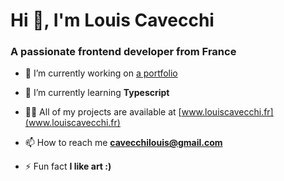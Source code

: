 <h1>Hi 👋, I'm Louis Cavecchi</h1>
<h3>A passionate frontend developer from France</h3>

- 🔭 I’m currently working on [a portfolio](www.linablidi.fr)

- 🌱 I’m currently learning **Typescript**

- 👨‍💻 All of my projects are available at [www.louiscavecchi.fr](www.louiscavecchi.fr)

- 📫 How to reach me **cavecchilouis@gmail.com**

- ⚡ Fun fact **I like art :)**

